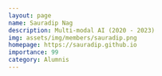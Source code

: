 ```yaml
---
layout: page
name: Sauradip Nag
description: Multi-modal AI (2020 - 2023)
img: assets/img/members/sauradip.png
homepage: https://sauradip.github.io
importance: 99
category: Alumnis
---
```

